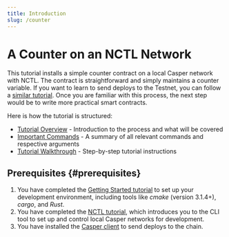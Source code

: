 ```yaml
---
title: Introduction
slug: /counter
---
```


# A Counter on an NCTL Network

This tutorial installs a simple counter contract on a local Casper network with NCTL. The contract is straightforward and simply maintains a counter variable. If you want to learn to send deploys to the Testnet, you can follow a [similar tutorial](../counter-testnet/index.md). Once you are familiar with this process, the next step would be to write more practical smart contracts.

Here is how the tutorial is structured:

- [Tutorial Overview](./overview.md) - Introduction to the process and what will be covered
- [Important Commands](./commands.md) - A summary of all relevant commands and respective arguments
- [Tutorial Walkthrough](./walkthrough.md) - Step-by-step tutorial instructions 

## Prerequisites {#prerequisites}

1.  You have completed the [Getting Started tutorial](../../../../developers/writing-onchain-code/getting-started.md) to set up your development environment, including tools like _cmake_ (version 3.1.4+), _cargo_, and _Rust_.
2.  You have completed the [NCTL tutorial](../../../../dapp-dev-guide/building-dapps/setup-nctl.md), which introduces you to the CLI tool to set up and control local Casper networks for development.
3. You have installed the [Casper client](../../../../developers/prerequisites.md#the-casper-command-line-client) to send deploys to the chain.
